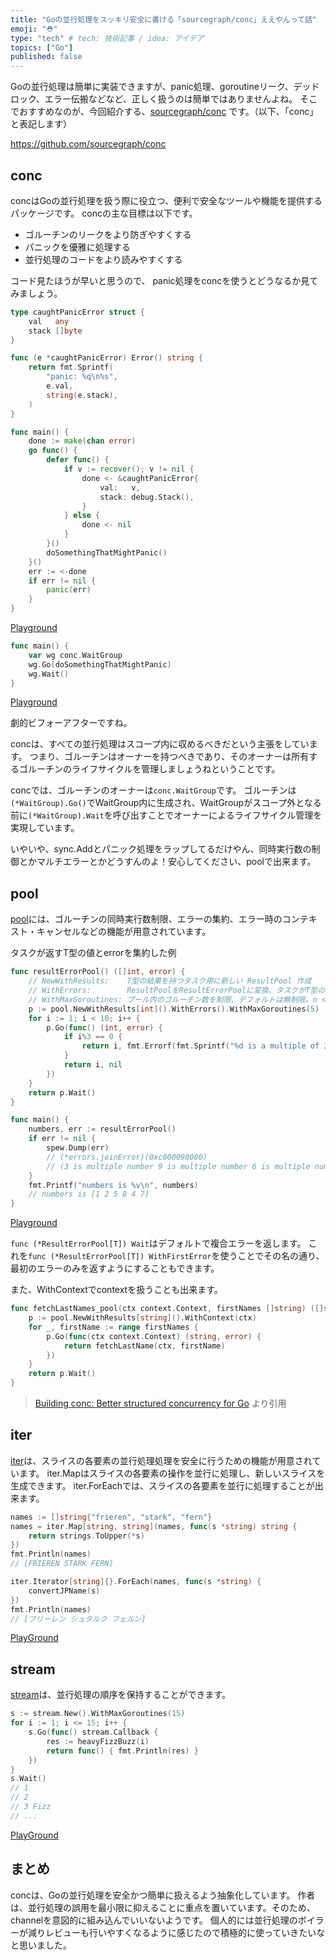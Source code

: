 ```yaml
---
title: "Goの並行処理をスッキリ安全に書ける「sourcegraph/conc」ええやんって話"
emoji: "⛑"
type: "tech" # tech: 技術記事 / idea: アイデア
topics: ["Go"]
published: false
---
```


Goの並行処理は簡単に実装できますが、panic処理、goroutineリーク、デッドロック、エラー伝搬などなど、正しく扱うのは簡単ではありませんよね。
そこでおすすめなのが、今回紹介する、[sourcegraph/conc](https://github.com/sourcegraph/conc) です。（以下、「conc」と表記します）

https://github.com/sourcegraph/conc

## conc

concはGoの並行処理を扱う際に役立つ、便利で安全なツールや機能を提供するパッケージです。
concの主な目標は以下です。

- ゴルーチンのリークをより防ぎやすくする
- パニックを優雅に処理する
- 並行処理のコードをより読みやすくする

コード見たほうが早いと思うので、
panic処理をconcを使うとどうなるか見てみましょう。

```go
type caughtPanicError struct {
	val   any
	stack []byte
}

func (e *caughtPanicError) Error() string {
	return fmt.Sprintf(
		"panic: %q\n%s",
		e.val,
		string(e.stack),
	)
}

func main() {
	done := make(chan error)
	go func() {
		defer func() {
			if v := recover(); v != nil {
				done <- &caughtPanicError{
					val:   v,
					stack: debug.Stack(),
				}
			} else {
				done <- nil
			}
		}()
		doSomethingThatMightPanic()
	}()
	err := <-done
	if err != nil {
		panic(err)
	}
}
```

[Playground](https://go.dev/play/p/-A49CQNtTCc)

```go
func main() {
	var wg conc.WaitGroup
	wg.Go(doSomethingThatMightPanic)
	wg.Wait()
}
```

[Playground](https://go.dev/play/p/KbnQsuqHtNI)

劇的ビフォーアフターですね。

concは、すべての並行処理はスコープ内に収めるべきだという主張をしています。
つまり、ゴルーチンはオーナーを持つべきであり、そのオーナーは所有するゴルーチンのライフサイクルを管理しましょうねということです。

concでは、ゴルーチンのオーナーは`conc.WaitGroup`です。
ゴルーチンは`(*WaitGroup).Go()`でWaitGroup内に生成され、WaitGroupがスコープ外となる前に`(*WaitGroup).Wait`を呼び出すことでオーナーによるライフサイクル管理を実現しています。

いやいや、sync.Addとパニック処理をラップしてるだけやん、同時実行数の制御とかマルチエラーとかどうすんのよ！安心してください、poolで出来ます。

## pool

[pool](https://pkg.go.dev/github.com/sourcegraph/conc@v0.3.0/pool#pkg-index)には、ゴルーチンの同時実行数制限、エラーの集約、エラー時のコンテキスト・キャンセルなどの機能が用意されています。

タスクが返すT型の値とerrorを集約した例

```go
func resultErrorPool() ([]int, error) {
    // NewWithResults:    T型の結果を持つタスク用に新しい ResultPool 作成
    // WithErrors:        ResultPoolをResultErrorPoolに変換、タスクがT型の結果とエラーを返す。
    // WithMaxGoroutines: プール内のゴルーチン数を制限、デフォルトは無制限。n < 1 の場合はパニックになる
    p := pool.NewWithResults[int]().WithErrors().WithMaxGoroutines(5)
    for i := 1; i < 10; i++ {
        p.Go(func() (int, error) {
            if i%3 == 0 {
                return i, fmt.Errorf(fmt.Sprintf("%d is a multiple of 3", i))
            }
            return i, nil
        })
    }
    return p.Wait()
}

func main() {
    numbers, err := resultErrorPool()
	if err != nil {
		spew.Dump(err)
		// (*errors.joinError)(0xc000098000)
		// (3 is multiple number 9 is multiple number 6 is multiple number)
	}
	fmt.Printf("numbers is %v\n", numbers)
	// numbers is [1 2 5 8 4 7]
}
```

[Playground](https://go.dev/play/p/MjHGHEeCZ1z)

`func (*ResultErrorPool[T]) Wait`はデフォルトで複合エラーを返します。
これを`func (*ResultErrorPool[T]) WithFirstError`を使うことでその名の通り、最初のエラーのみを返すようにすることもできます。

また、WithContextでcontextを扱うことも出来ます。

```go
func fetchLastNames_pool(ctx context.Context, firstNames []string) ([]string, error) {
	p := pool.NewWithResults[string]().WithContext(ctx)
	for _, firstName := range firstNames {
		p.Go(func(ctx context.Context) (string, error) {
			return fetchLastName(ctx, firstName)
		})
	}
	return p.Wait()
}
```

> [Building conc: Better structured concurrency for Go](https://sourcegraph.com/blog/building-conc-better-structured-concurrency-for-go) より引用

## iter

[iter](https://pkg.go.dev/github.com/sourcegraph/conc/iter)は、スライスの各要素の並行処理処理を安全に行うための機能が用意されています。
iter.Mapはスライスの各要素の操作を並行に処理し、新しいスライスを生成できます。
iter.ForEachでは、スライスの各要素を並行に処理することが出来ます。

```go
names := []string{"frieren", "stark", "fern"}
names = iter.Map[string, string](names, func(s *string) string {
    return strings.ToUpper(*s)
})
fmt.Println(names)
// [FRIEREN STARK FERN]

iter.Iterator[string]{}.ForEach(names, func(s *string) {
    convertJPName(s)
})
fmt.Println(names)
// [フリーレン シュタルク フェルン]
```

[PlayGround](https://go.dev/play/p/-eEhj6iXWAb)

## stream

[stream](https://pkg.go.dev/github.com/sourcegraph/conc@v0.3.0/stream)は、並行処理の順序を保持することができます。

```go
s := stream.New().WithMaxGoroutines(15)
for i := 1; i <= 15; i++ {
    s.Go(func() stream.Callback {
        res := heavyFizzBuzz(i)
        return func() { fmt.Println(res) }
    })
}
s.Wait()
// 1
// 2
// 3 Fizz
// ...
```

[PlayGround](https://go.dev/play/p/jcKXk2Bd-z2)

## まとめ
concは、Goの並行処理を安全かつ簡単に扱えるよう抽象化しています。
作者は、並行処理の誤用を最小限に抑えることに重点を置いています。そのため、channelを意図的に組み込んでいいないようです。
個人的には並行処理のボイラーが減りレビューも行いやすくなるように感じたので積極的に使っていきたいなと思いました。
